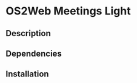 OS2Web Meetings Light
==============================

Description
-----------

Dependencies
-----------

Installation
-----------